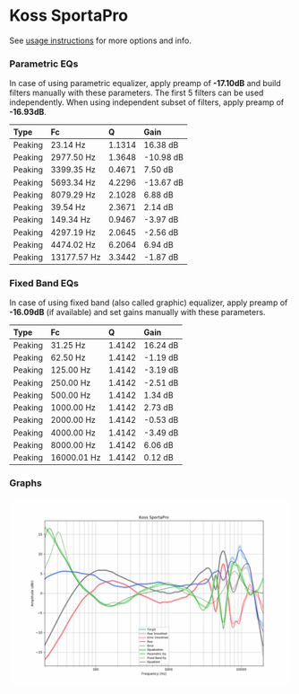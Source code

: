 # Koss SportaPro
See [usage instructions](https://github.com/jaakkopasanen/AutoEq#usage) for more options and info.

### Parametric EQs
In case of using parametric equalizer, apply preamp of **-17.10dB** and build filters manually
with these parameters. The first 5 filters can be used independently.
When using independent subset of filters, apply preamp of **-16.93dB**.

| Type    | Fc          |      Q | Gain      |
|:--------|:------------|:-------|:----------|
| Peaking | 23.14 Hz    | 1.1314 | 16.38 dB  |
| Peaking | 2977.50 Hz  | 1.3648 | -10.98 dB |
| Peaking | 3399.35 Hz  | 0.4671 | 7.50 dB   |
| Peaking | 5693.34 Hz  | 4.2296 | -13.67 dB |
| Peaking | 8079.29 Hz  | 2.1028 | 6.88 dB   |
| Peaking | 39.54 Hz    | 2.3671 | 2.14 dB   |
| Peaking | 149.34 Hz   | 0.9467 | -3.97 dB  |
| Peaking | 4297.19 Hz  | 2.0645 | -2.56 dB  |
| Peaking | 4474.02 Hz  | 6.2064 | 6.94 dB   |
| Peaking | 13177.57 Hz | 3.3442 | -1.87 dB  |

### Fixed Band EQs
In case of using fixed band (also called graphic) equalizer, apply preamp of **-16.09dB**
(if available) and set gains manually with these parameters.

| Type    | Fc          |      Q | Gain     |
|:--------|:------------|:-------|:---------|
| Peaking | 31.25 Hz    | 1.4142 | 16.24 dB |
| Peaking | 62.50 Hz    | 1.4142 | -1.19 dB |
| Peaking | 125.00 Hz   | 1.4142 | -3.19 dB |
| Peaking | 250.00 Hz   | 1.4142 | -2.51 dB |
| Peaking | 500.00 Hz   | 1.4142 | 1.34 dB  |
| Peaking | 1000.00 Hz  | 1.4142 | 2.73 dB  |
| Peaking | 2000.00 Hz  | 1.4142 | -0.53 dB |
| Peaking | 4000.00 Hz  | 1.4142 | -3.49 dB |
| Peaking | 8000.00 Hz  | 1.4142 | 6.06 dB  |
| Peaking | 16000.01 Hz | 1.4142 | 0.12 dB  |

### Graphs
![](./Koss%20SportaPro.png)